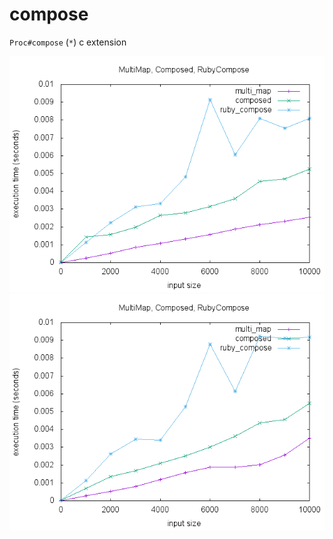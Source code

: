 # compose
`Proc#compose` (`*`) c extension

![three ops](three_ops.gif)
![comparison](compose_performance.gif)
